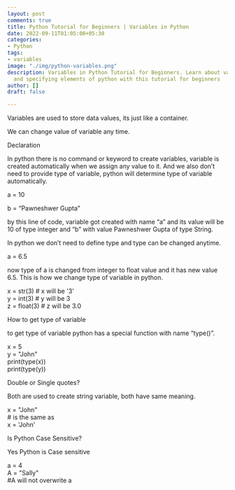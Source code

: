 ```yaml
---
layout: post
comments: true
title: Python Tutorial for Beginners | Variables in Python
date: 2022-09-11T01:05:00+05:30
categories:
- Python
tags:
- variables
image: "./img/python-variables.png"
description: Variables in Python Tutorial for Beginners. Learn about variables, assignment,
  and specifying elements of python with this tutorial for beginners
author: []
draft: false

---
```

Variables are used to store data values, its just like a container.

We can change value of variable any time.

Declaration

In python there is no command or keyword to create variables, variable is created automatically when we assign any value to it. And we also don’t need to provide type of variable, python will determine type of variable automatically.

a = 10

b = “Pawneshwer Gupta”

by this line of code, variable got created with name “a” and its value will be 10 of type integer and “b” with value Pawneshwer Gupta of type String.

In python we don’t need to define type and type can be changed anytime.

a = 6.5

now type of a is changed from integer to float value and it has new value 6.5. This is how we change type of variable in python.

x = str(3) # x will be '3'  
y = int(3) # y will be 3  
z = float(3) # z will be 3.0

How to get type of variable 

to get type of variable python has a special function with name “type()”.

x = 5  
y = "John"  
print(type(x))  
print(type(y))

Double or Single quotes?

Both are used to create string variable, both have same meaning.

x = "John"  
\# is the same as  
x = 'John'

Is Python Case Sensitive?

Yes Python is Case sensitive

a = 4  
A = "Sally"  
\#A will not overwrite a